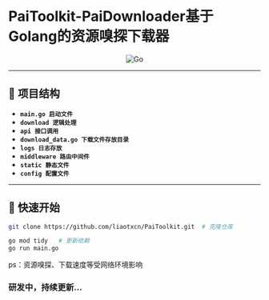# PaiToolkit-PaiDownloader基于Golang的资源嗅探下载器 

<div align="center">  

![Go](https://img.shields.io/badge/Go-00ADD8?style=for-the-badge&logo=go&logoColor=white)  

</div>  

---

## 📂 项目结构  

- **`main.go 启动文件`**
- **`download 逻辑处理`**
- **`api 接口调用`**
- **`download_data.go 下载文件存放目录`**
- **`logs 日志存放`**
- **`middleware 路由中间件`**
- **`static 静态文件`**
- **`config 配置文件`**

---

## 🚀 快速开始  
```bash
git clone https://github.com/liaotxcn/PaiToolkit.git  # 克隆仓库
```
```bash
go mod tidy   # 更新依赖
go run main.go 
```

ps：资源嗅探、下载速度等受网络环境影响

### 研发中，持续更新...
